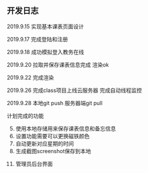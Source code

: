 ## 开发日志

2019.9.15
实现基本课表页面设计

2019.9.17
完成登陆和注册

2019.9.18
成功模拟登入教务在线

2019.9.20
拉取并保存课表信息完成
渲染ok

2019.9.22
完成渲染

2019.9.26
完成class项目上线云服务器
完成自动线程监控

2019.9.28
本地git push
服务器端git pull


计划完成的功能
<!-- 1. 点击磁铁可添加相应事件 -->
<!-- 2. 需要呼出模态框 -->
<!-- 3. 需要爬虫获取课表信息 -->
<!-- 4. 设计数据库存储课表信息 -->
5. 使用本地存储用来保存课表信息和备忘信息
6. 设置功能需要可以更换磁铁颜色
7. 自动更新对应星期的时间
8. 生成截图screenshot保存到本地
<!-- 9.  -->
  <!-- 1. 拉取课表请求，get请求到后端发起访问教务在线的get请求
  2. 然后下载到本地图片，或许不用下载到本地，直接获取url，返回到前端
  3. 前端得到验证码后提交post
  4. 后台再post到教务在线实现登陆
  5. 登陆后再发起对应的url获取课表页面
  6. 得到数据后返回到前端。 -->
<!-- 10. 增加安全性，保存cookie和session -->
11. 管理员后台界面